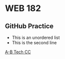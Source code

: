 # WEB 182
## GitHub Practice

* This is an unordered list
* This is the second line

[A-B Tech CC](https://abtech.edu/)